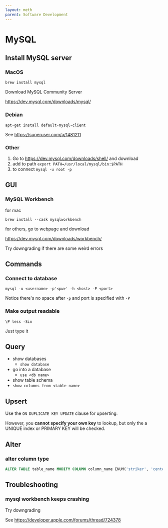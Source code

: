 ```yaml
---
layout: meth
parent: Software Development
---
```


# MySQL

## Install MySQL server

### MacOS

```
brew install mysql
```

Download MySQL Community Server

<https://dev.mysql.com/downloads/mysql/>

### Debian

```
apt-get install default-mysql-client
```

See <https://superuser.com/a/1481211>

### Other

1. Go to  <https://dev.mysql.com/downloads/shell/> and download
2. add to path `export PATH=/usr/local/mysql/bin:$PATH`
3. to connect `mysql -u root -p`

## GUI

### MySQL Workbench

for mac

```
brew install --cask mysqlworkbench
```

for others, go to webpage and download

<https://dev.mysql.com/downloads/workbench/>

Try downgrading if there are some weird errors

## Commands

### Connect to database

```
mysql -u <username> -p'<pw>' -h <host> -P <port>
```

Notice there's no space after `-p` and port is specified with `-P`

### Make output readable

```
\P less -Sin
```

Just type it

## Query

- show databases
	- `show database`
- go into a database
	- `use <db name>`
- show table schema
- `show columns from <table name>`

## Upsert

Use the `ON DUPLICATE KEY UPDATE` clause for upserting. 

However, you **cannot specify your own key** to lookup, but only the a UNIQUE index or PRIMARY KEY will be checked.

## Alter 

### alter column type

```sql
ALTER TABLE table_name MODIFY COLUMN column_name ENUM('striker', 'center back');
```

## Troubleshooting

### mysql workbench keeps crashing

Try downgrading

See <https://developer.apple.com/forums/thread/724378>